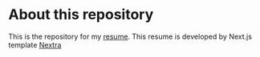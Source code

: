 # About this repository
This is the repository for my [resume](https://resume.spin-glass.dev/). This resume is developed by Next.js template [Nextra](https://nextra.site/)
